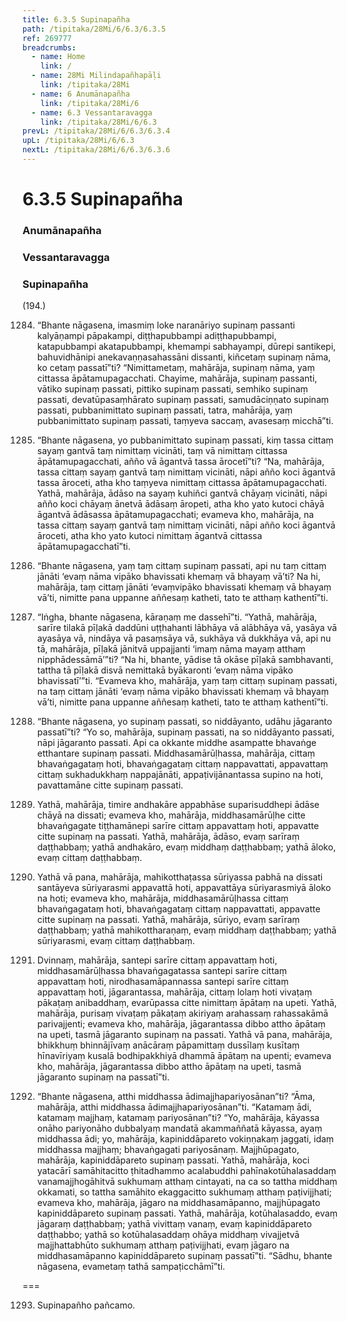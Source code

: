 ```yaml
---
title: 6.3.5 Supinapañha
path: /tipitaka/28Mi/6/6.3/6.3.5
ref: 269777
breadcrumbs:
  - name: Home
    link: /
  - name: 28Mi Milindapañhapāḷi
    link: /tipitaka/28Mi
  - name: 6 Anumānapañha
    link: /tipitaka/28Mi/6
  - name: 6.3 Vessantaravagga
    link: /tipitaka/28Mi/6/6.3
prevL: /tipitaka/28Mi/6/6.3/6.3.4
upL: /tipitaka/28Mi/6/6.3
nextL: /tipitaka/28Mi/6/6.3/6.3.6
---
```


# 6.3.5 Supinapañha

### Anumānapañha

### Vessantaravagga

### Supinapañha

(194.)

1284. “Bhante nāgasena, imasmiṃ loke naranāriyo supinaṃ passanti kalyāṇampi pāpakampi, diṭṭhapubbampi adiṭṭhapubbampi, katapubbampi akatapubbampi, khemampi sabhayampi, dūrepi santikepi, bahuvidhānipi anekavaṇṇasahassāni dissanti, kiñcetaṃ supinaṃ nāma, ko cetaṃ passatī”ti? “Nimittametaṃ, mahārāja, supinaṃ nāma, yaṃ cittassa āpātamupagacchati. Chayime, mahārāja, supinaṃ passanti, vātiko supinaṃ passati, pittiko supinaṃ passati, semhiko supinaṃ passati, devatūpasaṃhārato supinaṃ passati, samudāciṇṇato supinaṃ passati, pubbanimittato supinaṃ passati, tatra, mahārāja, yaṃ pubbanimittato supinaṃ passati, taṃyeva saccaṃ, avasesaṃ micchā”ti.

1285. “Bhante nāgasena, yo pubbanimittato supinaṃ passati, kiṃ tassa cittaṃ sayaṃ gantvā taṃ nimittaṃ vicināti, taṃ vā nimittaṃ cittassa āpātamupagacchati, añño vā āgantvā tassa ārocetī”ti? “Na, mahārāja, tassa cittaṃ sayaṃ gantvā taṃ nimittaṃ vicināti, nāpi añño koci āgantvā tassa āroceti, atha kho taṃyeva nimittaṃ cittassa āpātamupagacchati. Yathā, mahārāja, ādāso na sayaṃ kuhiñci gantvā chāyaṃ vicināti, nāpi añño koci chāyaṃ ānetvā ādāsaṃ āropeti, atha kho yato kutoci chāyā āgantvā ādāsassa āpātamupagacchati; evameva kho, mahārāja, na tassa cittaṃ sayaṃ gantvā taṃ nimittaṃ vicināti, nāpi añño koci āgantvā āroceti, atha kho yato kutoci nimittaṃ āgantvā cittassa āpātamupagacchatī”ti.

1286. “Bhante nāgasena, yaṃ taṃ cittaṃ supinaṃ passati, api nu taṃ cittaṃ jānāti ‘evaṃ nāma vipāko bhavissati khemaṃ vā bhayaṃ vā’ti? Na hi, mahārāja, taṃ cittaṃ jānāti ‘evaṃvipāko bhavissati khemaṃ vā bhayaṃ vā’ti, nimitte pana uppanne aññesaṃ katheti, tato te atthaṃ kathentī”ti.

1287. “Iṅgha, bhante nāgasena, kāraṇaṃ me dassehī”ti. “Yathā, mahārāja, sarīre tilakā pīḷakā daddūni uṭṭhahanti lābhāya vā alābhāya vā, yasāya vā ayasāya vā, nindāya vā pasaṃsāya vā, sukhāya vā dukkhāya vā, api nu tā, mahārāja, pīḷakā jānitvā uppajjanti ‘imaṃ nāma mayaṃ atthaṃ nipphādessāmā’”ti? “Na hi, bhante, yādise tā okāse pīḷakā sambhavanti, tattha tā pīḷakā disvā nemittakā byākaronti ‘evaṃ nāma vipāko bhavissatī’”ti. “Evameva kho, mahārāja, yaṃ taṃ cittaṃ supinaṃ passati, na taṃ cittaṃ jānāti ‘evaṃ nāma vipāko bhavissati khemaṃ vā bhayaṃ vā’ti, nimitte pana uppanne aññesaṃ katheti, tato te atthaṃ kathentī”ti.

1288. “Bhante nāgasena, yo supinaṃ passati, so niddāyanto, udāhu jāgaranto passatī”ti? “Yo so, mahārāja, supinaṃ passati, na so niddāyanto passati, nāpi jāgaranto passati. Api ca okkante middhe asampatte bhavaṅge etthantare supinaṃ passati. Middhasamārūḷhassa, mahārāja, cittaṃ bhavaṅgagataṃ hoti, bhavaṅgagataṃ cittaṃ nappavattati, appavattaṃ cittaṃ sukhadukkhaṃ nappajānāti, appaṭivijānantassa supino na hoti, pavattamāne citte supinaṃ passati.

1289. Yathā, mahārāja, timire andhakāre appabhāse suparisuddhepi ādāse chāyā na dissati; evameva kho, mahārāja, middhasamārūḷhe citte bhavaṅgagate tiṭṭhamānepi sarīre cittaṃ appavattaṃ hoti, appavatte citte supinaṃ na passati. Yathā, mahārāja, ādāso, evaṃ sarīraṃ daṭṭhabbaṃ; yathā andhakāro, evaṃ middhaṃ daṭṭhabbaṃ; yathā āloko, evaṃ cittaṃ daṭṭhabbaṃ.

1290. Yathā vā pana, mahārāja, mahikotthaṭassa sūriyassa pabhā na dissati santāyeva sūriyarasmi appavattā hoti, appavattāya sūriyarasmiyā āloko na hoti; evameva kho, mahārāja, middhasamārūḷhassa cittaṃ bhavaṅgagataṃ hoti, bhavaṅgagataṃ cittaṃ nappavattati, appavatte citte supinaṃ na passati. Yathā, mahārāja, sūriyo, evaṃ sarīraṃ daṭṭhabbaṃ; yathā mahikottharaṇaṃ, evaṃ middhaṃ daṭṭhabbaṃ; yathā sūriyarasmi, evaṃ cittaṃ daṭṭhabbaṃ.

1291. Dvinnaṃ, mahārāja, santepi sarīre cittaṃ appavattaṃ hoti, middhasamārūḷhassa bhavaṅgagatassa santepi sarīre cittaṃ appavattaṃ hoti, nirodhasamāpannassa santepi sarīre cittaṃ appavattaṃ hoti, jāgarantassa, mahārāja, cittaṃ lolaṃ hoti vivaṭaṃ pākaṭaṃ anibaddhaṃ, evarūpassa citte nimittaṃ āpātaṃ na upeti. Yathā, mahārāja, purisaṃ vivaṭaṃ pākaṭaṃ akiriyaṃ arahassaṃ rahassakāmā parivajjenti; evameva kho, mahārāja, jāgarantassa dibbo attho āpātaṃ na upeti, tasmā jāgaranto supinaṃ na passati. Yathā vā pana, mahārāja, bhikkhuṃ bhinnājīvaṃ anācāraṃ pāpamittaṃ dussīlaṃ kusītaṃ hīnavīriyaṃ kusalā bodhipakkhiyā dhammā āpātaṃ na upenti; evameva kho, mahārāja, jāgarantassa dibbo attho āpātaṃ na upeti, tasmā jāgaranto supinaṃ na passatī”ti.

1292. “Bhante nāgasena, atthi middhassa ādimajjhapariyosānan”ti? “Āma, mahārāja, atthi middhassa ādimajjhapariyosānan”ti. “Katamaṃ ādi, katamaṃ majjhaṃ, katamaṃ pariyosānan”ti? “Yo, mahārāja, kāyassa onāho pariyonāho dubbalyaṃ mandatā akammaññatā kāyassa, ayaṃ middhassa ādi; yo, mahārāja, kapiniddāpareto vokiṇṇakaṃ jaggati, idaṃ middhassa majjhaṃ; bhavaṅgagati pariyosānaṃ. Majjhūpagato, mahārāja, kapiniddāpareto supinaṃ passati. Yathā, mahārāja, koci yatacārī samāhitacitto ṭhitadhammo acalabuddhi pahīnakotūhalasaddaṃ vanamajjhogāhitvā sukhumaṃ atthaṃ cintayati, na ca so tattha middhaṃ okkamati, so tattha samāhito ekaggacitto sukhumaṃ atthaṃ paṭivijjhati; evameva kho, mahārāja, jāgaro na middhasamāpanno, majjhūpagato kapiniddāpareto supinaṃ passati. Yathā, mahārāja, kotūhalasaddo, evaṃ jāgaraṃ daṭṭhabbaṃ; yathā vivittaṃ vanaṃ, evaṃ kapiniddāpareto daṭṭhabbo; yathā so kotūhalasaddaṃ ohāya middhaṃ vivajjetvā majjhattabhūto sukhumaṃ atthaṃ paṭivijjhati, evaṃ jāgaro na middhasamāpanno kapiniddāpareto supinaṃ passatī”ti. “Sādhu, bhante nāgasena, evametaṃ tathā sampaṭicchāmī”ti.

===

1293. Supinapañho pañcamo.




